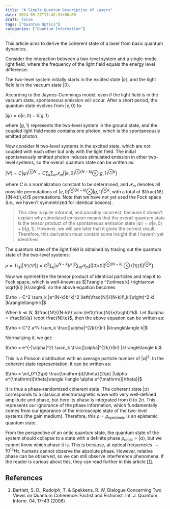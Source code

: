 ```yaml
---
title: "A Simple Quantum Description of Lasers"
date: 2024-05-27T17:42:31+08:00
draft: false
tags: ["Quantum Optics"]
categories: ["Quantum Information"]
---
```


This article aims to derive the coherent state of a laser from basic quantum dynamics.

Consider the interaction between a two-level system and a single-mode light field, where the frequency of the light field equals the energy level difference.

The two-level system initially starts in the excited state $|e\rangle$, and the light field is in the vacuum state $|0\rangle$.

According to the Jaynes-Cummings model, even if the light field is in the vacuum state, spontaneous emission will occur. After a short period, the quantum state evolves from $|e,0\rangle$ to:

$|\psi\rangle = a |e,0\rangle + b |g,1\rangle$

where $|g,1\rangle$ represents the two-level system in the ground state, and the coupled light field mode contains one photon, which is the spontaneously emitted photon.

Now consider $N$ two-level systems in the excited state, which are not coupled with each other but only with the light field. The initial spontaneously emitted photon induces stimulated emission in other two-level systems, so the overall quantum state can be written as:

$|\Psi\rangle = C|\psi\rangle^{\otimes N} =  C\sum_k \sum_m\mathcal{P}_m[|e,0\rangle^{\otimes (N-k)} \otimes |g,1\rangle^{\otimes k}]$

where $C$ is a normalization constant to be determined, and $\mathcal{P}_m$ denotes all possible permutations of $|e,0\rangle^{\otimes (N-k)} \otimes |g,1\rangle^{\otimes k}$, with a total of $\frac{N!}{(N-k)!\,k!}$ permutations. Note that we have not yet used the Fock space (i.e., we haven't symmetrized for identical bosons).

> This step is quite informal, and possibly incorrect, because it doesn't explain why stimulated emission means that the overall quantum state is the tensor product of the spontaneous emission state $|\psi\rangle = a |e,0\rangle + b |g,1\rangle$. However, we will see later that it gives the correct result. Therefore, this derivation must contain some insight that I haven't yet identified.

The quantum state of the light field is obtained by tracing out the quantum state of the two-level systems:

$\rho = \operatorname{Tr}_{\text{a}}[|\Psi\rangle\langle\Psi|] = C^2 \sum_k |a^{N-k}b^k|^2 \sum_m\mathcal{P}_m[(|0\rangle\langle 0|)^{\otimes (N-k)} \otimes (|1\rangle\langle 1|)^{\otimes k}]$

Now we symmetrize the tensor product of identical particles and map it to Fock space, which is well-known as $|1\rangle ^{\otimes k} \rightarrow \sqrt{k!} |k\rangle$, so the above equation becomes

$\rho = C^2 \sum_k |a^{N-k}b^k|^2 \left(\frac{N!}{(N-k)!\,k!}\right)^2 k! |k\rangle\langle k|$

When $k \ll N$, $\frac{N!}{(N-k)!} \sim \left(\frac{N}{e}\right)^k$. Let $\alpha = \frac{b}{a} \cdot \frac{N}{e}$, then the above equation can be written as:

$\rho = C^2 a^N \sum_k \frac{|\alpha|^{2k}}{k!} |k\rangle\langle k|$

Normalizing it, we get:

$\rho = e^{-|\alpha|^2} \sum_k \frac{|\alpha|^{2k}}{k!} |k\rangle\langle k|$

This is a Poisson distribution with an average particle number of $|\alpha|^2$. In the coherent state representation, it can be written as:

$\rho = \int_0^{2\pi} \frac{\mathrm{d}\theta}{2\pi} |\alpha e^{\mathrm{i}\theta}\rangle \langle \alpha e^{\mathrm{i}\theta}|$

It is thus a phase-randomized coherent state. The coherent state $|\alpha\rangle$ corresponds to a classical electromagnetic wave with very well-defined amplitude and phase, but here its phase is integrated from $0$ to $2\pi$. This represents our ignorance of the phase information, which fundamentally comes from our ignorance of the microscopic state of the two-level systems (the gain medium). Therefore, this $\rho = \rho_{\text{epistemic}}$ is an epistemic quantum state.

From the perspective of an ontic quantum state, the quantum state of the system should collapse to a state with a definite phase $\rho_{\text{ontic}} = |\alpha\rangle$, but we cannot know which phase it is. This is because, at optical frequencies $\sim 10^{15} \text{Hz}$, humans cannot observe the absolute phase. However, relative phase can be observed, so we can still observe interference phenomena. If the reader is curious about this, they can read further in this article [[1]](#ref_1).

## References
1. Bartlett, S. D., Rudolph, T. & Spekkens, R. W. Dialogue Concerning Two Views on Quantum Coherence: Factist and Fictionist. Int. J. Quantum Inform. 04, 17–43 (2006).

